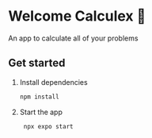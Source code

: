 # Welcome Calculex 👋

An app to calculate all of your problems

## Get started

1. Install dependencies

   ```bash
   npm install
   ```

2. Start the app

   ```bash
    npx expo start
   ```
   

